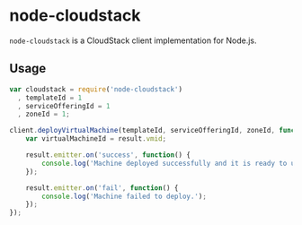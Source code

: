 # node-cloudstack

`node-cloudstack` is a CloudStack client implementation for Node.js.

## Usage

```javascript
var cloudstack = require('node-cloudstack')
  , templateId = 1
  , serviceOfferingId = 1
  , zoneId = 1;

client.deployVirtualMachine(templateId, serviceOfferingId, zoneId, function(result) {
	var virtualMachineId = result.vmid;

	result.emitter.on('success', function() {
		console.log('Machine deployed successfully and it is ready to use!');
	});

	result.emitter.on('fail', function() {
		console.log('Machine failed to deploy.');
	});
});
```